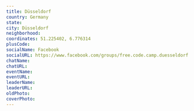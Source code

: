 ```yaml
---
title: Düsseldorf
country: Germany
state: 
city: Düsseldorf
neighborhood: 
coordinates: 51.225402, 6.776314
plusCode:
socialName: Facebook
socialURL: https://www.facebook.com/groups/free.code.camp.duesseldorf
chatName:
chatURL:
eventName:
eventURL:
leaderName:
leaderURL:
oldPhoto: 
coverPhoto:
---
```

